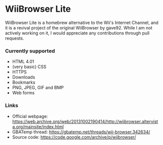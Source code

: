 # WiiBrowser Lite
WiiBrowser Lite is a homebrew alternative to the Wii's Internet Channel, and it is a revival project of the original WiiBrowser by gave92. While I am not actively working on it, I would appreciate any contributions through pull requests.

### Currently supported
- HTML 4.01
- (very basic) CSS
- HTTPS
- Downloads
- Bookmarks
- PNG, JPEG, GIF and BMP
- Web forms

### Links
- Official webpage: https://web.archive.org/web/20131002190414/http://wiibrowser.altervista.org/mainsite/index.html
- GBATemp thread: https://gbatemp.net/threads/wii-browser.342634/
- Source code: https://code.google.com/archive/p/wiibrowser/